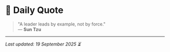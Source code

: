 # 📜 Daily Quote

> "A leader leads by example, not by force."  
> — **Sun Tzu**

---

_Last updated: 19 September 2025 ⏳_
